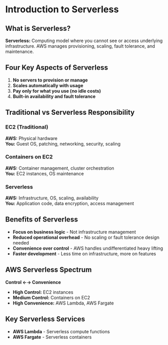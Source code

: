 # Introduction to Serverless

## What is Serverless?

**Serverless:** Computing model where you cannot see or access underlying infrastructure. AWS manages provisioning, scaling, fault tolerance, and maintenance.

## Four Key Aspects of Serverless

1. **No servers to provision or manage**
2. **Scales automatically with usage**
3. **Pay only for what you use (no idle costs)**
4. **Built-in availability and fault tolerance**

## Traditional vs Serverless Responsibility

### EC2 (Traditional)
**AWS:** Physical hardware  
**You:** Guest OS, patching, networking, security, scaling

### Containers on EC2
**AWS:** Container management, cluster orchestration  
**You:** EC2 instances, OS maintenance

### Serverless
**AWS:** Infrastructure, OS, scaling, availability  
**You:** Application code, data encryption, access management

## Benefits of Serverless

- **Focus on business logic** - Not infrastructure management
- **Reduced operational overhead** - No scaling or fault tolerance design needed
- **Convenience over control** - AWS handles undifferentiated heavy lifting
- **Faster development** - Less time on infrastructure, more on features

## AWS Serverless Spectrum

**Control ←→ Convenience**

- **High Control:** EC2 instances
- **Medium Control:** Containers on EC2
- **High Convenience:** AWS Lambda, AWS Fargate

## Key Serverless Services

- **AWS Lambda** - Serverless compute functions
- **AWS Fargate** - Serverless containers